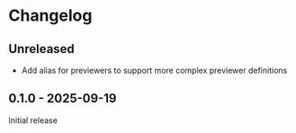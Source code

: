 # Changelog

## Unreleased

- Add alias for previewers to support more complex previewer definitions

## 0.1.0 - 2025-09-19

Initial release
